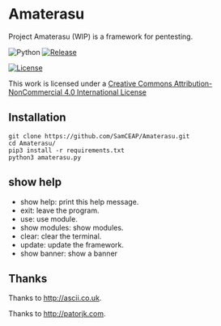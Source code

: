 # Amaterasu
Project Amaterasu (WIP) is a framework for pentesting.

![Python](https://camo.githubusercontent.com/c589348df8bb82948f724198f52725d3d36ce738/68747470733a2f2f696d672e736869656c64732e696f2f62616467652f707974686f6e2d332e782d627269676874677265656e2e737667) [![Release](https://img.shields.io/badge/release-v1.3-blue.svg)](https://github.com/SamCEAP/Amaterasu/releases)

[![License](https://i.creativecommons.org/l/by-nc/4.0/88x31.png)](http://creativecommons.org/licenses/by-nc/4.0/)

This work is licensed under a <a rel="license" href="http://creativecommons.org/licenses/by-nc/4.0/">Creative Commons Attribution-NonCommercial 4.0 International License</a>

## Installation
```
git clone https://github.com/SamCEAP/Amaterasu.git
cd Amaterasu/
pip3 install -r requirements.txt
python3 amaterasu.py
```

## show help
- show help:      print this help message.
- exit:           leave the program.
- use:            use module.
- show modules:   show modules.
- clear:          clear the terminal.
- update:         update the framework.
- show banner:   show a banner


## Thanks
Thanks to http://ascii.co.uk.

Thanks to http://patorjk.com.
